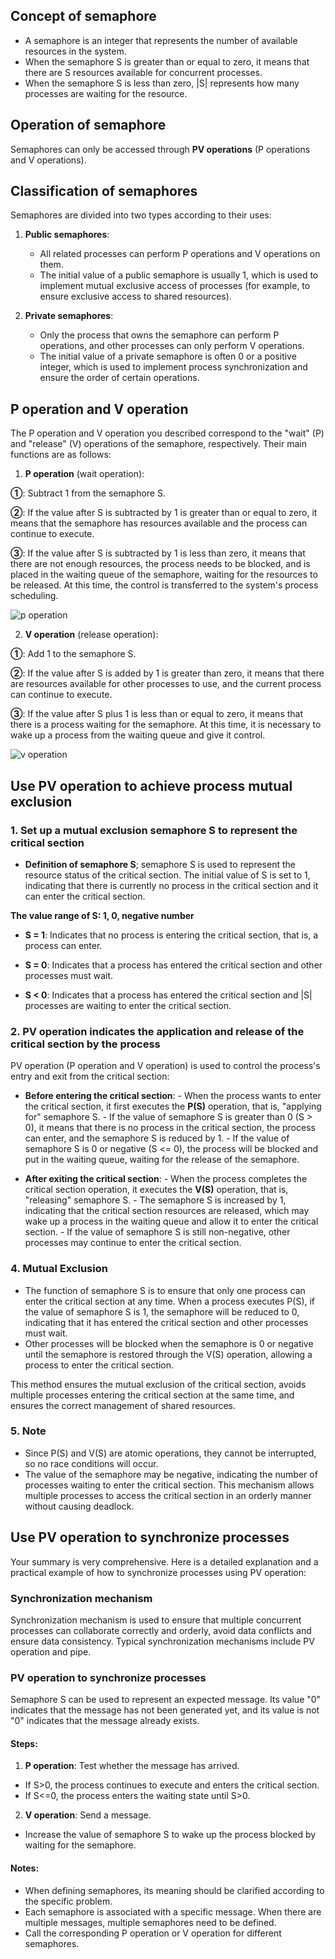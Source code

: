 ## Concept of semaphore
- A semaphore is an integer that represents the number of available resources in the system.
- When the semaphore S is greater than or equal to zero, it means that there are S resources available for concurrent processes.
- When the semaphore S is less than zero, |S| represents how many processes are waiting for the resource.

## Operation of semaphore
Semaphores can only be accessed through **PV operations** (P operations and V operations).

## Classification of semaphores
Semaphores are divided into two types according to their uses:

1. **Public semaphores**:
      - All related processes can perform P operations and V operations on them.
      - The initial value of a public semaphore is usually 1, which is used to implement mutual exclusive access of processes (for example, to ensure exclusive access to shared resources).

2. **Private semaphores**:
      - Only the process that owns the semaphore can perform P operations, and other processes can only perform V operations.
      - The initial value of a private semaphore is often 0 or a positive integer, which is used to implement process synchronization and ensure the order of certain operations.

## P operation and V operation
The P operation and V operation you described correspond to the "wait" (P) and "release" (V) operations of the semaphore, respectively. Their main functions are as follows:

1. **P operation** (wait operation):

**①**: Subtract 1 from the semaphore S.

**②**: If the value after S is subtracted by 1 is greater than or equal to zero, it means that the semaphore has resources available and the process can continue to execute.

**③**: If the value after S is subtracted by 1 is less than zero, it means that there are not enough resources, the process needs to be blocked, and is placed in the waiting queue of the semaphore, waiting for the resources to be released. At this time, the control is transferred to the system's process scheduling.

![p operation](../../photos/pcz.png)

2. **V operation** (release operation):

**①**: Add 1 to the semaphore S.

**②**: If the value after S is added by 1 is greater than zero, it means that there are resources available for other processes to use, and the current process can continue to execute.

**③**: If the value after S plus 1 is less than or equal to zero, it means that there is a process waiting for the semaphore. At this time, it is necessary to wake up a process from the waiting queue and give it control.

![v operation](../../photos/vcz.png)

## Use PV operation to achieve process mutual exclusion

### 1. Set up a mutual exclusion semaphore S to represent the critical section

- **Definition of semaphore S**; semaphore S is used to represent the resource status of the critical section. The initial value of S is set to 1, indicating that there is currently no process in the critical section and it can enter the critical section.

**The value range of S: 1, 0, negative number**

- **S = 1**: Indicates that no process is entering the critical section, that is, a process can enter.

- **S = 0**: Indicates that a process has entered the critical section and other processes must wait.

- **S < 0**: Indicates that a process has entered the critical section and |S| processes are waiting to enter the critical section.

### 2. **PV operation indicates the application and release of the critical section by the process**
PV operation (P operation and V operation) is used to control the process's entry and exit from the critical section:

- **Before entering the critical section**:
      - When the process wants to enter the critical section, it first executes the **P(S)** operation, that is, "applying for" semaphore S.
      - If the value of semaphore S is greater than 0 (S > 0), it means that there is no process in the critical section, the process can enter, and the semaphore S is reduced by 1.
      - If the value of semaphore S is 0 or negative (S <= 0), the process will be blocked and put in the waiting queue, waiting for the release of the semaphore.

- **After exiting the critical section**:
      - When the process completes the critical section operation, it executes the **V(S)** operation, that is, "releasing" semaphore S.
      - The semaphore S is increased by 1, indicating that the critical section resources are released, which may wake up a process in the waiting queue and allow it to enter the critical section.
      - If the value of semaphore S is still non-negative, other processes may continue to enter the critical section.

### 4. **Mutual Exclusion**
- The function of semaphore S is to ensure that only one process can enter the critical section at any time. When a process executes P(S), if the value of semaphore S is 1, the semaphore will be reduced to 0, indicating that it has entered the critical section and other processes must wait.
- Other processes will be blocked when the semaphore is 0 or negative until the semaphore is restored through the V(S) operation, allowing a process to enter the critical section.

This method ensures the mutual exclusion of the critical section, avoids multiple processes entering the critical section at the same time, and ensures the correct management of shared resources.

### 5. **Note**
- Since P(S) and V(S) are atomic operations, they cannot be interrupted, so no race conditions will occur.
- The value of the semaphore may be negative, indicating the number of processes waiting to enter the critical section. This mechanism allows multiple processes to access the critical section in an orderly manner without causing deadlock.

## Use PV operation to synchronize processes
Your summary is very comprehensive. Here is a detailed explanation and a practical example of how to synchronize processes using PV operation:

### Synchronization mechanism
Synchronization mechanism is used to ensure that multiple concurrent processes can collaborate correctly and orderly, avoid data conflicts and ensure data consistency. Typical synchronization mechanisms include PV operation and pipe.

### PV operation to synchronize processes
Semaphore S can be used to represent an expected message. Its value "0" indicates that the message has not been generated yet, and its value is not "0" indicates that the message already exists.

#### Steps:
1. **P operation**: Test whether the message has arrived.
- If S>0, the process continues to execute and enters the critical section.
- If S<=0, the process enters the waiting state until S>0.

2. **V operation**: Send a message.
- Increase the value of semaphore S to wake up the process blocked by waiting for the semaphore.

#### Notes:
- When defining semaphores, its meaning should be clarified according to the specific problem.
- Each semaphore is associated with a specific message. When there are multiple messages, multiple semaphores need to be defined.
- Call the corresponding P operation or V operation for different semaphores.